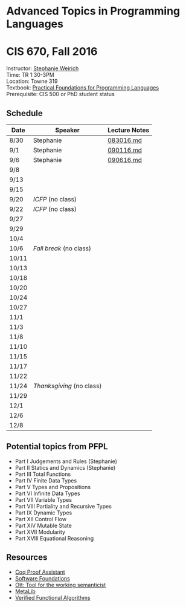 # Advanced Topics in Programming Languages
# CIS 670, Fall 2016


Instructor:     [Stephanie Weirich](http://www.cis.upenn.edu/~sweirich)   
Time:           TR 1:30-3PM   
Location:       Towne 319   
Textbook:       [Practical Foundations for Programming Languages](http://www.cs.cmu.edu/~rwh/pfpl.html)    
Prerequisite:   CIS 500 or PhD student status   


## Schedule

Date  | Speaker    | Lecture Notes
------|------------|------------------------------------------------
8/30  | Stephanie  | [083016.md](notes/083016.md)
9/1   | Stephanie  | [090116.md](notes/090116.md)
9/6   | Stephanie  | [090616.md](notes/090616.md)
9/8   |
9/13  | 
9/15  |
9/20  |  *ICFP*   (no class)
9/22  |  *ICFP*   (no class)
9/27  | 
9/29  | 
10/4  | 
10/6  |  *Fall break* (no class)
10/11 |
10/13 |
10/18 |
10/20 |
10/24 |
10/27 |
11/1  |
11/3  |
11/8  |
11/10 |
11/15 |
11/17 |
11/22 |
11/24 |  *Thanksgiving* (no class)
11/29 |
12/1  |
12/6  |
12/8  |

## Potential topics from PFPL

- Part I Judgements and Rules (Stephanie)
- Part II Statics and Dynamics (Stephanie)
- Part III Total Functions
- Part IV Finite Data Types
- Part V Types and Propositions
- Part VI Infinite Data Types
- Part VII Variable Types
- Part VIII Partiality and Recursive Types
- Part IX Dynamic Types
- Part XII Control Flow
- Part XIV Mutable State
- Part XVII Modularity 
- Part XVIII Equational Reasoning


## Resources

- [Coq Proof Assistant](https://coq.inria.fr/)				
- [Software Foundations](https://www.cis.upenn.edu/~bcpierce/sf/)
- [Ott: Tool for the working semanticist](http://www.cl.cam.ac.uk/~pes20/ott/)
- [MetaLib](https://github.com/plclub/metalib)				
- [Verified Functional Algorithms](https://www.cs.princeton.edu/~appel/vfa/)
